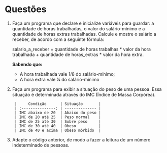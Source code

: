 # Questões

1. Faça um programa que declare e inicialize variáveis para guardar: a quantidade de horas
trabalhadas, o valor do salário-mínimo e a quantidade de horas extras trabalhadas. Calcule e mostre o salário a receber, de acordo com a seguinte fórmula:

    salario_a_receber = quantidade de horas trabalhas * valor da hora trabalhada + quantidade de
    horas_extras * valor da hora extra.

    **Sabendo que:**
    - A hora trabalhada vale 1/8 do salário-mínimo;
    - A hora extra vale 1⁄4 do salário-mínimo

2. Faça um programa para exibir a situação do peso de uma pessoa. Essa situação é determinada
através do IMC (Índice de Massa Corpórea).

        |     Condição      | Situação       |
        | :---------------: | -------------- |
        | IMC abaixo de 20  | Abaixo do peso |
        | IMC de 20 até 25  | Peso normal    |
        | IMC de 25 até 30  | Sobre peso     |
        | IMC de 30 até 40  | Obeso          |
        | IMC de 40 e acima | Obeso mórbido  |


3. Adapte o código anterior, de modo a fazer a leitura de um número indeterminado de pessoas.
